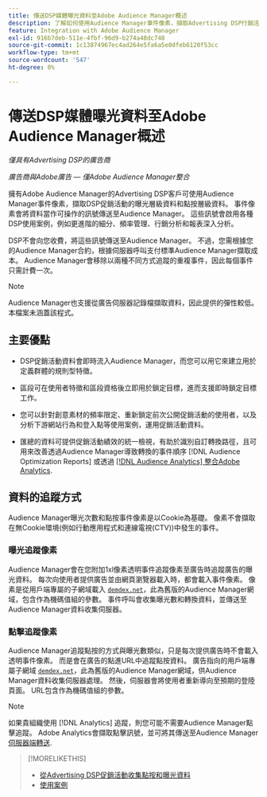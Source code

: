 ```yaml
---
title: 傳送DSP媒體曝光資料至Adobe Audience Manager概述
description: 了解如何使用Audience Manager事件像素，擷取Advertising DSP行銷活動的曝光層級和點擊層級資料
feature: Integration with Adobe Audience Manager
exl-id: 916b7deb-511e-4fbf-96d9-b274a48dc748
source-git-commit: 1c13874967ec4ad264e5fa6a5e0dfeb6120f53cc
workflow-type: tm+mt
source-wordcount: '547'
ht-degree: 0%

---
```


# 傳送DSP媒體曝光資料至Adobe Audience Manager概述

*僅具有Advertising DSP的廣告商*

*廣告商與Adobe廣告 — 僅Adobe Audience Manager整合*

擁有Adobe Audience Manager的Advertising DSP客戶可使用Audience Manager事件像素，擷取DSP促銷活動的曝光層級資料和點按層級資料。 事件像素會將資料當作可操作的訊號傳送至Audience Manager。 這些訊號會啟用各種DSP使用案例，例如更進階的細分、頻率管理、行銷分析和報表深入分析。

DSP不會向您收費，將這些訊號傳送至Audience Manager。 不過，您需根據您的Audience Manager合約，根據伺服器呼叫支付標準Audience Manager擷取成本。 Audience Manager會移除以兩種不同方式追蹤的重複事件，因此每個事件只需計費一次。

>[!NOTE]
>
> Audience Manager也支援從廣告伺服器記錄檔擷取資料，因此提供的彈性較低。 本檔案未涵蓋該程式。

## 主要優點

* DSP促銷活動資料會即時流入Audience Manager，而您可以用它來建立用於定義群體的規則型特徵。

* 區段可在使用者特徵和區段資格後立即用於鎖定目標，進而支援即時鎖定目標工作。

* 您可以針對創意素材的頻率限定、重新鎖定前次公開促銷活動的使用者，以及分析下游網站行為和登入點等使用案例，運用促銷活動資料。

* 匯總的資料可提供促銷活動績效的統一檢視，有助於識別自訂轉換路徑，且可用來改善透過Audience Manager導致轉換的事件順序 [!DNL Audience Optimization Reports] 或透過 [[!DNL Audience Analytics] 整合Adobe Analytics](/help/integrations/audience-manager/audience-analytics.md).

## 資料的追蹤方式

Audience Manager曝光次數和點按事件像素是以Cookie為基礎。 像素不會擷取在無Cookie環境(例如行動應用程式和連線電視(CTV))中發生的事件。

### 曝光追蹤像素

Audience Manager會在您附加1xl像素透明事件追蹤像素至廣告時追蹤廣告的曝光資料。 每次向使用者提供廣告並由網頁瀏覽器載入時，都會載入事件像素。 像素是從用戶端專屬的子網域載入 [`demdex.net`](https://experienceleague.adobe.com/docs/audience-manager/user-guide/reference/demdex-calls.html)，此為舊版的Audience Manager網域，包含作為機碼值組的參數。 事件呼叫會收集曝光數和轉換資料，並傳送至Audience Manager資料收集伺服器。

### 點擊追蹤像素

Audience Manager追蹤點按的方式與曝光數類似，只是每次提供廣告時不會載入透明事件像素。 而是會在廣告的點進URL中追蹤點按資料。 廣告指向的用戶端專屬子網域 [`demdex.net`](https://experienceleague.adobe.com/docs/audience-manager/user-guide/reference/demdex-calls.html)，此為舊版的Audience Manager網域，供Audience Manager資料收集伺服器處理。 然後，伺服器會將使用者重新導向至預期的登陸頁面。 URL包含作為機碼值組的參數。

>[!NOTE]
>
>如果貴組織使用 [!DNL Analytics] 追蹤，則您可能不需要Audience Manager點擊追蹤。 Adobe Analytics會擷取點擊訊號，並可將其傳送至Audience Manager [伺服器端轉送](https://experienceleague.adobe.com/docs/analytics/admin/admin-tools/server-side-forwarding/ssf.html).

>[!MORELIKETHIS]
>
>* [從Advertising DSP促銷活動收集點按和曝光資料](collect.md)
>* [使用案例](use-cases.md)

